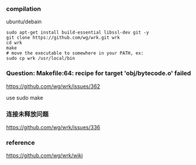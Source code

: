 

### compilation

ubuntu/debain

```shell script
sudo apt-get install build-essential libssl-dev git -y
git clone https://github.com/wg/wrk.git wrk
cd wrk
make
# move the executable to somewhere in your PATH, ex:
sudo cp wrk /usr/local/bin
```

### Question: Makefile:64: recipe for target 'obj/bytecode.o' failed

https://github.com/wg/wrk/issues/362

use sudo make

### 连接未释放问题

https://github.com/wg/wrk/issues/336

### reference

https://github.com/wg/wrk/wiki